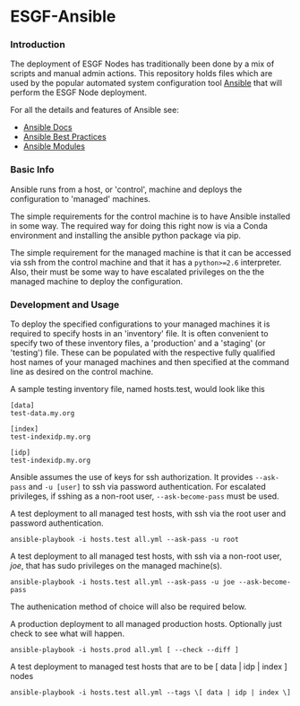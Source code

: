 # ESGF-Ansible

### Introduction

The deployment of ESGF Nodes has traditionally been done by a mix of scripts and manual admin actions. This repository holds files which are used by the popular automated system configuration tool [Ansible](https://www.ansible.com/) that will perform the ESGF Node deployment.

For all the details and features of Ansible see:
- [Ansible Docs](https://docs.ansible.com/)
- [Ansible Best Practices](https://docs.ansible.com/ansible/latest/user_guide/playbooks_best_practices.html)
- [Ansible Modules](https://docs.ansible.com/ansible/latest/modules/modules_by_category.html)

### Basic Info

Ansible runs from a host, or 'control', machine and deploys the configuration to 'managed' machines. 

The simple requirements for the control machine is to have Ansible installed in some way. The required way for doing this right now is via a Conda environment and installing the ansible python package via pip. 

The simple requirement for the managed machine is that it can be accessed via ssh from the control machine and that it has a `python>=2.6` interpreter. Also, their must be some way to have escalated privileges on the the managed machine to deploy the configuration.

### Development and Usage

To deploy the specified configurations to your managed machines it is required to specify hosts in an 'inventory' file. It is often convenient to specify two of these inventory files, a 'production' and a 'staging' (or 'testing') file. These can be populated with the respective fully qualified host names of your managed machines and then specified at the command line as desired on the control machine.

A sample testing inventory file, named hosts.test, would look like this
```
[data]
test-data.my.org

[index]
test-indexidp.my.org

[idp]
test-indexidp.my.org
```

Ansible assumes the use of keys for ssh authorization. It provides `--ask-pass` and `-u [user]` to ssh via password authentication. For escalated privileges, if sshing as a non-root user, `--ask-become-pass` must be used.

A test deployment to all managed test hosts, with ssh via the root user and password authentication.
```
ansible-playbook -i hosts.test all.yml --ask-pass -u root
```

A test deployment to all managed test hosts, with ssh via a non-root user, *joe*, that has sudo privileges on the managed machine(s).
```
ansible-playbook -i hosts.test all.yml --ask-pass -u joe --ask-become-pass
```

The authenication method of choice will also be required below.

A production deployment to all managed production hosts. Optionally just check to see what will happen.
```
ansible-playbook -i hosts.prod all.yml [ --check --diff ]
```

A test deployment to managed test hosts that are to be \[ data | idp | index \] nodes
```
ansible-playbook -i hosts.test all.yml --tags \[ data | idp | index \]
```